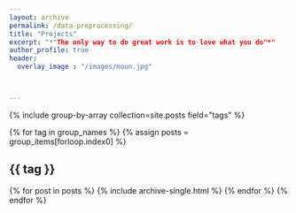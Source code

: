 ```yaml
---
layout: archive
permalink: /data-preprocessing/
title: "Projects"
excerpt: "*"The only way to do great work is to love what you do"*"
author_profile: true
header:
  overlay_image	: "/images/moun.jpg"



---
```


{% include group-by-array collection=site.posts field="tags" %}

{% for tag in group_names %}
  {% assign posts = group_items[forloop.index0] %}
  <h2 id="{{ tag | slugify }}" class="archive__subtitle">{{ tag }}</h2>
  {% for post in posts %}
    {% include archive-single.html %}
  {% endfor %}
{% endfor %}
